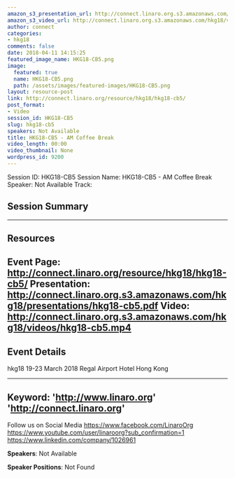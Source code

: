 ```yaml
---
amazon_s3_presentation_url: http://connect.linaro.org.s3.amazonaws.com/hkg18/presentations/hkg18-cb5.pdf
amazon_s3_video_url: http://connect.linaro.org.s3.amazonaws.com/hkg18/videos/hkg18-cb5.mp4
author: connect
categories:
- hkg18
comments: false
date: 2018-04-11 14:15:25
featured_image_name: HKG18-CB5.png
image:
  featured: true
  name: HKG18-CB5.png
  path: /assets/images/featured-images/HKG18-CB5.png
layout: resource-post
link: http://connect.linaro.org/resource/hkg18/hkg18-cb5/
post_format:
- Video
session_id: HKG18-CB5
slug: hkg18-cb5
speakers: Not Available
title: HKG18-CB5 - AM Coffee Break
video_length: 00:00
video_thumbnail: None
wordpress_id: 9200
---
```


Session ID: HKG18-CB5
Session Name: HKG18-CB5 - AM Coffee Break
Speaker: Not Available
Track: 


## Session Summary

---------------------------------------------------
## Resources
Event Page: http://connect.linaro.org/resource/hkg18/hkg18-cb5/
Presentation: http://connect.linaro.org.s3.amazonaws.com/hkg18/presentations/hkg18-cb5.pdf
Video: http://connect.linaro.org.s3.amazonaws.com/hkg18/videos/hkg18-cb5.mp4
 ---------------------------------------------------
## Event Details
hkg18
19-23 March 2018 
Regal Airport Hotel Hong Kong

---------------------------------------------------
Keyword: 
'http://www.linaro.org'
'http://connect.linaro.org'
---------------------------------------------------
Follow us on Social Media
https://www.facebook.com/LinaroOrg
https://www.youtube.com/user/linaroorg?sub_confirmation=1
https://www.linkedin.com/company/1026961

**Speakers**: Not Available

**Speaker Positions**: Not Found